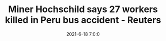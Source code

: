 ---
"title": "Miner Hochschild says 27 workers killed in Peru bus accident - Reuters"
"date": "2021-6-18 7:0:0"
"feed_name": "GOOGLENEWSMINING"
"feed_website": "https://news.google.com/search?q=mining%2Bincident&hl=en-US&gl=US&ceid=US:en"
"feed_rss": "https://news.google.com/rss/search?q=mining%2Bincident&hl=en-US&gl=US&ceid=US:en"
"link": "https://www.reuters.com/world/americas/miner-hochschild-says-27-workers-killed-peru-bus-accident-2021-06-18/"
"file": "_posts/2021-1-1-440aceb66c647f66339b4b6c044432c2a0d9a0ed.md"
"accident": "1"
"drilling": "1"
"dead": "27"
"injured": "0"
---